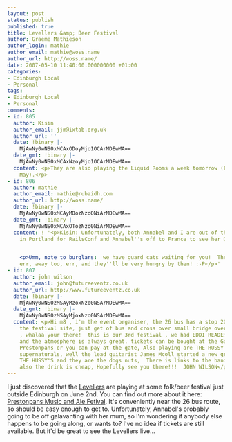 ```yaml
---
layout: post
status: publish
published: true
title: Levellers &amp; Beer Festival
author: Graeme Mathieson
author_login: mathie
author_email: mathie@woss.name
author_url: http://woss.name/
date: 2007-05-10 11:40:00.000000000 +01:00
categories:
- Edinburgh Local
- Personal
tags:
- Edinburgh Local
- Personal
comments:
- id: 805
  author: Kisin
  author_email: jjm@ixtab.org.uk
  author_url: ''
  date: !binary |-
    MjAwNy0wNS0xMCAxODoyMjo1OCArMDEwMA==
  date_gmt: !binary |-
    MjAwNy0wNS0xMCAxNzoyMjo1OCArMDEwMA==
  content: <p>They are also playing the Liquid Rooms a week tomorrow (Friday 18th
    May).</p>
- id: 806
  author: mathie
  author_email: mathie@rubaidh.com
  author_url: http://woss.name/
  date: !binary |-
    MjAwNy0wNS0xMCAyMDozNzo0NiArMDEwMA==
  date_gmt: !binary |-
    MjAwNy0wNS0xMCAxOTozNzo0NiArMDEwMA==
  content: ! '<p>Kisin: Unfortunately, both Annabel and I are out of the country then!  I''m
    in Portland for RailsConf and Annabel''s off to France to see her Dad.</p>


    <p>Umm, note to burglars:  we have guard cats waiting for you!  They''re not,
    err, away too, err, and they''ll be very hungry by then! :-P</p>'
- id: 807
  author: john wilson
  author_email: john@futureeventz.co.uk
  author_url: http://www.futureeventz.co.uk
  date: !binary |-
    MjAwNy0wNS0zMSAyMzoxNzo0NSArMDEwMA==
  date_gmt: !binary |-
    MjAwNy0wNS0zMSAyMjoxNzo0NSArMDEwMA==
  content: <p>Hi m8 , i'm the event organiser, the 26 bus has a stop 20 yards from
    the festival site, just get of bus and cross over small bridge over railway line
    , whalaa your there!  this is our 3rd festival , we had EDDI READER last year
    and the atmosphere is always great. tickets can be bought at the Gothenburg in
    Prestonpans or you can pay at the gate, Also playing are THE HUSSY's, mind the
    supernaturals, well the lead guitarist James Mcoll started a new gruop called
    THE HUSSY'S and they are the dogs nuts,  There is links to the bands on my website,
    also the drink is cheap, Hopefully see you there!!!  JOHN WILSON</p>
---
```

I just discovered that the [Levellers](http://www.levellers.co.uk/) are playing at some folk/beer festival just outside Edinburgh on June 2nd.  You can find out more about it here: [Prestonpans Music and Ale Fetival](http://www.prestoungrange.org/gothenburg/html/beer_festival_2006/beer_festival.htm).  It's conveniently near the 26 bus route, so should be easy enough to get to.  Unfortunately, Annabel's probably going to be off galavanting with her mum, so I'm wondering if anybody else happens to be going along, or wants to?  I've no idea if tickets are still available.  But it'd be great to see the Levellers live...
